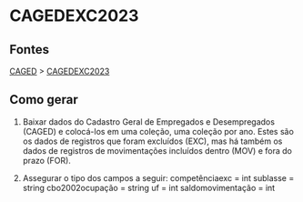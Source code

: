 # CAGEDEXC2023

## Fontes 

[CAGED](../../CAGED.md) > [CAGEDEXC2023](./CAGEDEXC2023.md)

## Como gerar

1. Baixar dados do Cadastro Geral de Empregados e Desempregados (CAGED) e colocá-los em uma coleção, uma coleção por ano. Estes são os dados de registros que foram excluídos (EXC), mas há também os dados de registros de movimentações incluídos dentro (MOV) e fora do prazo (FOR). 

2. Assegurar o tipo dos campos a seguir:
    competênciaexc = int
	sublasse = string
	cbo2002ocupação = string
	uf = int
	saldomovimentação = int
